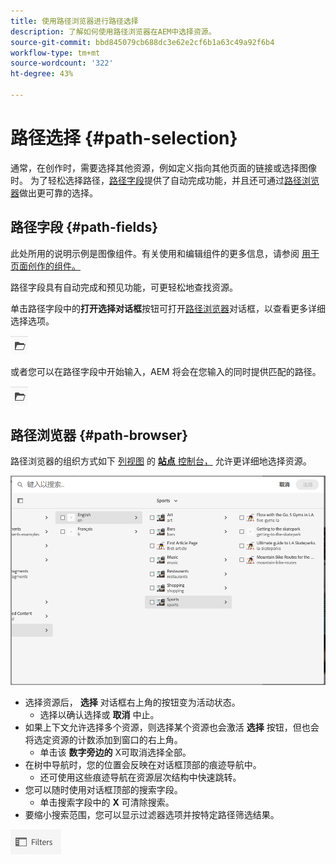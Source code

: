 ```yaml
---
title: 使用路径浏览器进行路径选择
description: 了解如何使用路径浏览器在AEM中选择资源。
source-git-commit: bbd845079cb688dc3e62e2cf6b1a63c49a92f6b4
workflow-type: tm+mt
source-wordcount: '322'
ht-degree: 43%

---
```



# 路径选择 {#path-selection}

通常，在创作时，需要选择其他资源，例如定义指向其他页面的链接或选择图像时。 为了轻松选择路径，[路径字段](#path-fields)提供了自动完成功能，并且还可通过[路径浏览器](#path-browser)做出更可靠的选择。

## 路径字段 {#path-fields}

此处所用的说明示例是图像组件。有关使用和编辑组件的更多信息，请参阅 [用于页面创作的组件。](/help/sites-cloud/authoring/page-editor/components.md)

路径字段具有自动完成和预见功能，可更轻松地查找资源。

单击路径字段中的&#x200B;**打开选择对话框**&#x200B;按钮可打开[路径浏览器](#path-browser)对话框，以查看更多详细选择选项。

![“打开选择对话框”按钮](assets/path-selection-open-selection-dialog.png)

或者您可以在路径字段中开始输入，AEM 将会在您输入的同时提供匹配的路径。

![“打开选择对话框”按钮](assets/path-selection-open-selection-dialog.png)

## 路径浏览器 {#path-browser}

路径浏览器的组织方式如下 [列视图](/help/sites-cloud/authoring/basic-handling.md#column-view) 的 [**站点** 控制台，](/help/sites-cloud/authoring/sites-console/introduction.md) 允许更详细地选择资源。

![路径浏览器](/help/sites-cloud/authoring/assets/path-browser.png)

* 选择资源后， **选择** 对话框右上角的按钮变为活动状态。
   * 选择以确认选择或 **取消** 中止。
* 如果上下文允许选择多个资源，则选择某个资源也会激活 **选择** 按钮，但也会将选定资源的计数添加到窗口的右上角。
   * 单击该 **数字旁边的** X可取消选择全部。
* 在树中导航时，您的位置会反映在对话框顶部的痕迹导航中。
   * 还可使用这些痕迹导航在资源层次结构中快速跳转。
* 您可以随时使用对话框顶部的搜索字段。
   * 单击搜索字段中的 **X** 可清除搜索。
* 要缩小搜索范围，您可以显示过滤器选项并按特定路径筛选结果。

![过滤器选项](assets/path-selection-filters.png)
